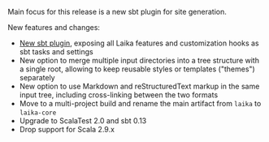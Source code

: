 
Main focus for this release is a new sbt plugin for site generation.

New features and changes:

* [New sbt plugin](http://planet42.github.io/Laika/using-laika/sbt.html), exposing all Laika 
  features and customization hooks as sbt tasks and settings
* New option to merge multiple input directories into a tree structure with a single root,
  allowing to keep reusable styles or templates ("themes") separately
* New option to use Markdown and reStructuredText markup in the same input tree, including
  cross-linking between the two formats
* Move to a multi-project build and rename the main artifact from `laika` to `laika-core`
* Upgrade to ScalaTest 2.0 and sbt 0.13
* Drop support for Scala 2.9.x

